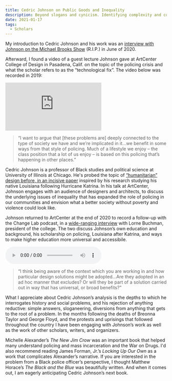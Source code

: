 ```yaml
---
title: Cedric Johnson on Public Goods and Inequality
description: Beyond slogans and cynicism. Identifying complexity and contradiction.
date: 2021-01-17
tags:
  - Scholars
---
```


My introduction to Cedric Johnson and his work was an  [interview with Johnson on the Michael Brooks Show](https://www.youtube.com/watch?v=907lFP0j1Dg) (R.I.P.) in June of 2020. 

Afterward, I found a video of a guest lecture Johnson gave at ArtCenter College of Design in Pasadena, Calif. on the topic of the policing crisis and what the scholar refers to as the “technological fix”. The video below was recorded in 2019:

<div class="video-container">
<iframe src="https://www.youtube-nocookie.com/embed/z9PwqmLnLRc" frameborder="0" allow="accelerometer; autoplay; clipboard-write; encrypted-media; gyroscope; picture-in-picture" allowfullscreen></iframe>
</div>

<blockquote>
“I want to argue that [these problems are] deeply connected to the type of society we have and we’re implicated in it...we benefit in some ways from that style of policing. Much of a lifestyle we enjoy &ndash; the class position that a lot of us enjoy &ndash; is based on this policing that’s happening in other places.”
</blockquote>

Cedric Johnson is a professor of Black studies and political science at University of Illinois at Chicago. He's probed the topic of [“humanitarian” design before, in an incisive paper](https://journals.sagepub.com/doi/abs/10.1177/0169796X1102700409?journalCode=jdsb) inspired by his research studying his native Louisiana following Hurricane Katrina. In his talk at ArtCenter, Johnson engages with an audience of designers and architects, to discuss the underlying issues of inequality that has expanded the role of policing in our communities and envision what a better society without poverty and violence could look like.

Johnson returned to ArtCenter at the end of 2020 to record a follow-up with the Change Lab podcast, in a <a href="http://www.artcenter.edu/connect/dot-magazine/articles/change-lab-podcast-39-cedric-johnson-on-thinking-historically-about-racial-justice.html">wide-ranging interview</a> with Lorne Buchman, president of the college. The two discuss Johnson’s own education and background, his scholarship on policing, Louisiana after Katrina, and ways to make higher education more universal and accessibile.

<audio controls>
  
  <source src="https://www.podtrac.com/pts/redirect.mp3/chtbl.com/track/1C3AGD/traffic.megaphone.fm/LIT4207515901.mp3" type="audio/mpeg" />
  Visit the source on <a href="http://www.artcenter.edu/connect/dot-magazine/articles/change-lab-podcast-39-cedric-johnson-on-thinking-historically-about-racial-justice.html">ArtCenter.edu</a>.
</audio>

<blockquote>
“I think being aware of the context which you are working in and how particular design solutions might be adopted...Are they adopted in an ad hoc manner that excludes? Or will they be part of a solution carried out in way that has universal, or broad benefits?”
</blockquote>

What I appreciate about Cedric Johnson’s analysis is the depths to which he interrogates history and social problems, and his rejection of anything reductive: simple answers, sloganeering, diversions from anything that gets to the root of a problem. In the months following the deaths of Breonna Taylor and George Floyd, and the protests and uprisings that followed throughout the country I have been engaging with Johnson’s work as well as the work of other scholars, writers, and organizers. 

Michelle Alexander’s <i>The New Jim Crow</i> was an important book that helped many understand policing and mass incarceration and the War on Drugs. I'd also recommend reading James Forman, Jr.’s <i>Locking Up Our Own</i> as a work that complicates Alexander’s narrative. If you are interested in the problem from a Black police officer’s perspective, I thought Matthew Horace’s <i>The Black and the Blue</i> was beautifully written. And when it comes out, I am eagerly anticipating Cedric Johnson’s next book.